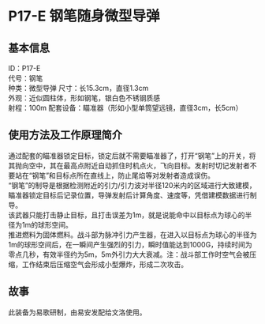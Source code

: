 # P17-E 钢笔随身微型导弹

## 基本信息

ID：P17-E  
代号：钢笔  
种类：微型导弹
尺寸：长15.3cm，直径1.3cm  
外观：近似圆柱体，形如钢笔，银白色不锈钢质感  
射程：100m
配套设备：瞄准器（形如小型单筒望远镜，直径3cm，长5cm）

## 使用方法及工作原理简介

通过配套的瞄准器锁定目标，锁定后就不需要瞄准器了，打开“钢笔”上的开关，将其抛向空中，其在最高点附近自动抓住时机点火，飞向目标。发射时切记发射者不要站在“钢笔”和目标点所在直线上，防止尾焰等对发射者造成误伤。  
“钢笔”的制导是根据检测附近的引力/引力波对半径120米内的区域进行大致建模，瞄准器锁定目标后记录位置，导弹发射后计算角度、速度等，凭借建模数据进行制导。  
该武器只能打击静止目标，且打击误差为1m，就是说能命中以目标点为球心的半径为1m的球形空间。  
推进燃料为固体燃料。战斗部为脉冲引力产生器，在进入以目标点为球心的半径为1m的球形空间后，在一瞬间产生强烈的引力，瞬时值能达到1000G，持续时间为零点几秒，有效半径约为5m，5m外引力大大衰减。注：战斗部工作时空气会被压缩，工作结束后压缩空气会形成小型爆炸，形成二次攻击。

## 故事

此装备为易歌研制，由易安发配给文洛使用。
